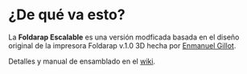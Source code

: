 # ¿De qué va esto?

La **Foldarap Escalable**  es una versión modficada basada en el diseño original de la impresora Foldarap v.1.0 3D hecha por [Enmanuel Gillot](https://github.com/EmmanuelG/Foldarap). 

Detalles y manual de ensamblado en el [wiki](https://github.com/isidorogv/foldarap_escalable/wiki).